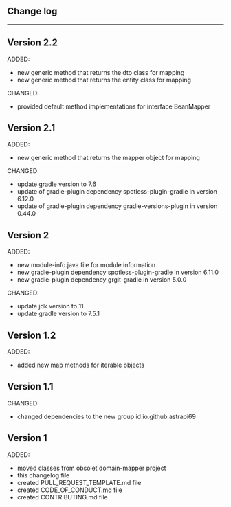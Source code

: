 ## Change log
----------------------

Version 2.2
-------------

ADDED:

- new generic method that returns the dto class for mapping
- new generic method that returns the entity class for mapping

CHANGED:

- provided default method implementations for interface BeanMapper

Version 2.1
-------------

ADDED:

- new generic method that returns the mapper object for mapping

CHANGED:

- update gradle version to 7.6
- update of gradle-plugin dependency spotless-plugin-gradle in version 6.12.0
- update of gradle-plugin dependency gradle-versions-plugin in version 0.44.0

Version 2
-------------

ADDED:

- new module-info.java file for module information
- new gradle-plugin dependency spotless-plugin-gradle in version 6.11.0
- new gradle-plugin dependency grgit-gradle in version 5.0.0

CHANGED:

- update jdk version to 11
- update gradle version to 7.5.1

Version 1.2
-------------

ADDED:

- added new map methods for iterable objects

Version 1.1
-------------

CHANGED:

- changed dependencies to the new group id io.github.astrapi69

Version 1
-------------

ADDED:

- moved classes from obsolet domain-mapper project
- this changelog file
- created PULL_REQUEST_TEMPLATE.md file
- created CODE_OF_CONDUCT.md file
- created CONTRIBUTING.md file
